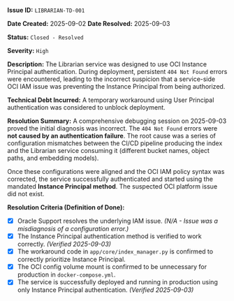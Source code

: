 **Issue ID:** `LIBRARIAN-TD-001`

**Date Created:** 2025-09-02
**Date Resolved:** 2025-09-03

**Status:** `Closed - Resolved`

**Severity:** `High`

**Description:**
The Librarian service was designed to use OCI Instance Principal authentication. During deployment, persistent `404 Not Found` errors were encountered, leading to the incorrect suspicion that a service-side OCI IAM issue was preventing the Instance Principal from being authorized.

**Technical Debt Incurred:**
A temporary workaround using User Principal authentication was considered to unblock deployment.

**Resolution Summary:**
A comprehensive debugging session on 2025-09-03 proved the initial diagnosis was incorrect. The `404 Not Found` errors were **not caused by an authentication failure**. The root cause was a series of configuration mismatches between the CI/CD pipeline producing the index and the Librarian service consuming it (different bucket names, object paths, and embedding models).

Once these configurations were aligned and the OCI IAM policy syntax was corrected, the service successfully authenticated and started using the mandated **Instance Principal method**. The suspected OCI platform issue did not exist.

**Resolution Criteria (Definition of Done):**
-   [x] Oracle Support resolves the underlying IAM issue. *(N/A - Issue was a misdiagnosis of a configuration error.)*
-   [x] The Instance Principal authentication method is verified to work correctly. *(Verified 2025-09-03)*
-   [x] The workaround code in `app/core/index_manager.py` is confirmed to correctly prioritize Instance Principal.
-   [x] The OCI config volume mount is confirmed to be unnecessary for production in `docker-compose.yml`.
-   [x] The service is successfully deployed and running in production using only Instance Principal authentication. *(Verified 2025-09-03)*

